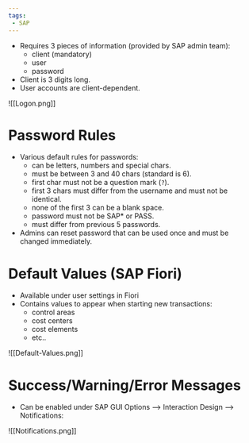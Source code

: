 ```yaml
---
tags:
 - SAP
---
```


- Requires 3 pieces of information (provided by SAP admin team):
	- client (mandatory)
	- user
	- password
- Client is 3 digits long.
- User accounts are client-dependent.

![[Logon.png]]
# Password Rules

- Various default rules for passwords:
	- can be letters, numbers and special chars.
	- must be between 3 and 40 chars (standard is 6).
	- first char must not be a question mark (`?`).
	- first 3 chars must differ from the username and must not be identical.
	- none of the first 3 can be a blank space.
	- password must not be SAP* or PASS.
	- must differ from previous 5 passwords.
- Admins can reset password that can be used once and must be changed immediately.
# Default Values (SAP Fiori)

- Available under user settings in Fiori
- Contains values to appear when starting new transactions:
	- control areas
	- cost centers
	- cost elements
	- etc..

![[Default-Values.png]]

# Success/Warning/Error Messages

- Can be enabled under SAP GUI Options --> Interaction Design --> Notifications:

![[Notifications.png]]